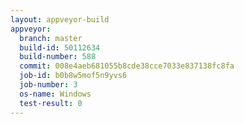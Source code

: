 ```yaml
---
layout: appveyor-build
appveyor:
  branch: master
  build-id: 50112634
  build-number: 588
  commit: 008e4aeb681055b8cde38cce7033e837138fc8fa
  job-id: b0b8w5mof5n9yvs6
  job-number: 3
  os-name: Windows
  test-result: 0
---
```


